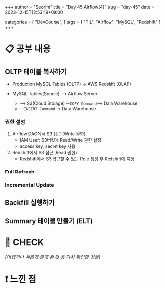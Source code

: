 +++
author = "Seorim"
title =  "Day 45 Airflow(4)"
slug = "day-45"
date = 2023-12-15T12:53:19+09:00

categories = [
    "DevCourse",
]
tags = [
    "TIL", "Airflow", "MySQL", "Redshift" 
]
+++

<style>
g1 { color: #79AC78 }
g2 { color: #B0D9B1 }
g3 { color: #D0E7D2 }
g4 { color: #618264 }
o1 { color: #F9B572 }
w1 { color: #FAF8ED }
</style>

# 📋 공부 내용

## OLTP 테이블 복사하기

-   Production MySQL Tables (OLTP) -> AWS Redshift (OLAP)

-   MySQL Tables(Source) --> Airflow Server
    -   --> S3(Cloud Storage) --`COPY Command`--> Data Warehouse
    -   --`INSERT Command`--> Data Warehouse

### 권한 설정

1. Airflow DAG에서 S3 접근 (Write 권한)
    - IAM User: S3버킷에 Read/Write 권한 설정
    - access key, secret key 사용
2. Redshift에서 S3 접근 (Read 권한)
    - Redshift에서 S3 접근할 수 있는 Role 생성 후 Redshift에 지정

### Full Refresh

### Incremental Update

## Backfill 실행하기

## Summary 테이블 만들기 (ELT)

###

# 👀 CHECK

_<span style = "font-size:15px">(어렵거나 새롭게 알게 된 것 등 다시 확인할 것들)</span>_

# ❗ 느낀 점
